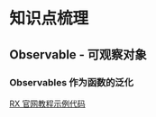 # 知识点梳理

## Observable - 可观察对象
### Observables 作为函数的泛化

[RX 官网教程示例代码](https://stackblitz.com/edit/rxjs-osf3oe)